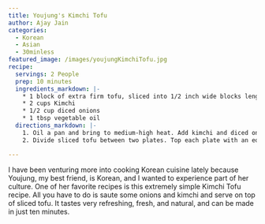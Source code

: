 ```yaml
---
title: Youjung's Kimchi Tofu
author: Ajay Jain
categories:
  - Korean
  - Asian
  - 30minless
featured_image: /images/youjungKimchiTofu.jpg
recipe:
  servings: 2 People
  prep: 10 minutes
  ingredients_markdown: |-
    * 1 block of extra firm tofu, sliced into 1/2 inch wide blocks lengthwise
    * 2 cups Kimchi
    * 1/2 cup diced onions
    * 1 tbsp vegetable oil
  directions_markdown: |-
    1. Oil a pan and bring to medium-high heat. Add kimchi and diced onions and saute for four to five minutes until onions are chewy in texture.
    2. Divide sliced tofu between two plates. Top each plate with an equivalent amount of kimchi and onions. Serve.

---
```

I have been venturing more into cooking Korean cuisine lately because Youjung, my best friend, is Korean, and I wanted to experience part of her culture. One of her favorite recipes is this extremely simple Kimchi Tofu recipe. All you have to do is saute some onions and kimchi and serve on top of sliced tofu. It tastes very refreshing, fresh, and natural, and can be made in just ten minutes.
